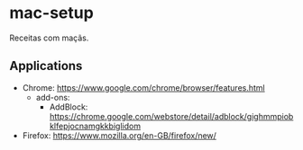 # mac-setup
Receitas com maçãs.

## Applications

- Chrome: https://www.google.com/chrome/browser/features.html
  - add-ons:
    - AddBlock: https://chrome.google.com/webstore/detail/adblock/gighmmpiobklfepjocnamgkkbiglidom
- Firefox: https://www.mozilla.org/en-GB/firefox/new/
